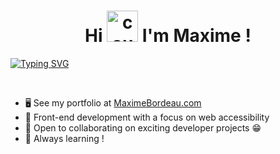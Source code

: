 <h1 align="center"> Hi <img src="https://media.giphy.com/media/v1.Y2lkPTc5MGI3NjExeWt0Y3R3c29xcTFvMjh4azkzcmJ5YTIwamFjZm50a3Y4eWRvd3NvZyZlcD12MV9pbnRlcm5hbF9naWZfYnlfaWQmY3Q9cw/PkSNiskWVZPocqnBvp/giphy.gif" alt="coucou" width="50px" />  I'm Maxime ! </h1>

<a href="https://git.io/typing-svg"><img src="https://readme-typing-svg.herokuapp.com?font=Fira+Code&size=18&duration=3000&pause=1000&color=245BF7&center=true&vCenter=true&repeat=false&random=false&width=1000&lines=A+passionate+%26+thorough+web+developer+!" alt="Typing SVG" /></a>

<br>
<ul>
  <li>🖥️ See my portfolio at <a href="https://maximebordeau.com/">MaximeBordeau.com<a/> </li>
  <li>🚀 Front-end development with a focus on web accessibility</li>
  <li>🤝 Open to collaborating on exciting developer projects 😁</li>
   <li>🧠 Always learning !</li>
</ul>


 


<!--
**MaximeBordeau/MaximeBordeau** is a ✨ _special_ ✨ repository because its `README.md` (this file) appears on your GitHub profile.

Here are some ideas to get you started:

- 🔭 I’m currently working on ...
- 🌱 I’m currently learning ...
- 👯 I’m looking to collaborate on ...
- 🤔 I’m looking for help with ...
- 💬 Ask me about ...
- 📫 How to reach me: ...
- 😄 Pronouns: ...
- ⚡ Fun fact: ...
-->

